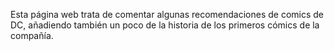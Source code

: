 Esta página web trata de comentar algunas recomendaciones de comics de DC, añadiendo también un poco de la historia de los primeros cómics de la compañía.